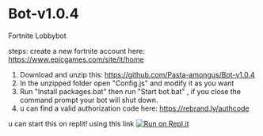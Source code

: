 # Bot-v1.0.4
Fortnite Lobbybot

steps:
create a new fortnite account here:
https://www.epicgames.com/site/it/home

1) Download and unzip this: https://github.com/Pasta-amongus/Bot-v1.0.4
2) In the unzipped folder open "Config.js" and modify it as you want 
3) Run "Install packages.bat" then run "Start bot.bat" , if you close the command prompt your bot will shut down.
4) u can find a valid authorization code here:
https://rebrand.ly/authcode


u can start this on replit! using this link
[![Run on Repl.it](https://repl.it/badge/github/Pasta-amongus/Bot-v1.0.4)](https://repl.it/github/Pasta-amongus/Bot-v1.0.4)


